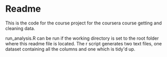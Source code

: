 Readme
========================================================

This is the code for the course project for the coursera course getting and cleaning data.

run_analysis.R can be run if the working directory is set to the root folder where this readme file is located.
The r script generates two text files, one dataset containing all the columns and one which is tidy'd up. 